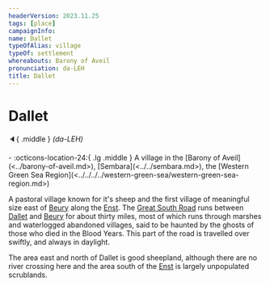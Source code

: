 ```yaml
---
headerVersion: 2023.11.25
tags: [place]
campaignInfo:
name: Dallet
typeOfAlias: village
typeOf: settlement
whereabouts: Barony of Aveil
pronunciation: da-LEH
title: Dallet
---
```


# Dallet
:speaker:{ .middle } *(da-LEH)*  
<div class="grid cards ext-narrow-margin ext-one-column" markdown>
-    :octicons-location-24:{ .lg .middle } A village in the [Barony of Aveil](<../barony-of-aveil.md>), [Sembara](<../../sembara.md>), the [Western Green Sea Region](<../../../../western-green-sea/western-green-sea-region.md>)  
</div>


A pastoral village known for it's sheep and the first village of meaningful size east of [Beury](<./beury.md>) along the [Enst](<../../../rivers/wistel-enst-watershed/enst.md>). The [Great South Road](<../../../roads/great-south-road.md>) runs between [Dallet](<./dallet.md>) and [Beury](<./beury.md>) for about thirty miles, most of which runs through marshes and waterlogged abandoned villages, said to be haunted by the ghosts of those who died in the Blood Years. This part of the road is travelled over swiftly, and always in daylight.  

The area east and north of Dallet is good sheepland, although there are no river crossing here and the area south of the [Enst](<../../../rivers/wistel-enst-watershed/enst.md>) is largely unpopulated scrublands. 